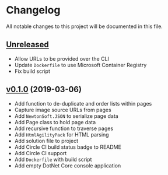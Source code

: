 # Changelog

All notable changes to this project will be documented in this file.

## [Unreleased]

- Allow URLs to be provided over the CLI
- Update `Dockerfile` to use Microsoft Container Registry
- Fix build script

## [v0.1.0] (2019-03-06)

- Add function to de-duplicate and order lists within pages
- Capture image source URLs from pages
- Add `NewtonSoft.JSON` to serialize page data
- Add Page class to hold page data
- Add recursive function to traverse pages
- Add `HtmlAgilityPack` for HTML parsing
- Add solution file to project
- Add Circle CI build status badge to README
- Add Circle CI support
- Add `Dockerfile` with build script
- Add empty DotNet Core console application

[Unreleased]: https://github.com/kitforbes/Crawler/compare/v0.1.0...HEAD
[v0.1.0]: https://github.com/kitforbes/Crawler/compare/e0e3a3a...v0.1.0
